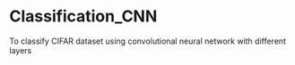 # Classification_CNN

To classify CIFAR dataset using convolutional neural network with different layers

